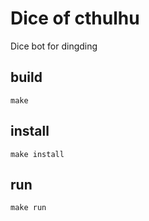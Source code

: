 # Dice of cthulhu

Dice bot for dingding

## build

```
make
```

## install

```
make install
```

## run

```
make run
```
